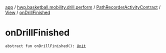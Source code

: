 [app](../../../index.md) / [hwp.basketball.mobility.drill.perform](../../index.md) / [PathRecorderActivityContract](../index.md) / [View](index.md) / [onDrillFinished](.)

# onDrillFinished

`abstract fun onDrillFinished(): `[`Unit`](https://kotlinlang.org/api/latest/jvm/stdlib/kotlin/-unit/index.html)